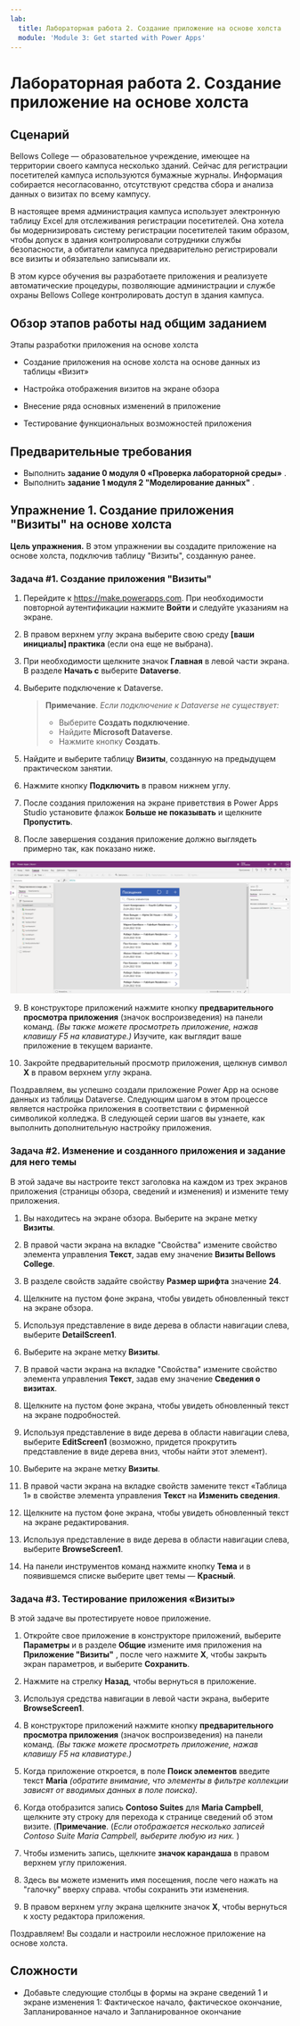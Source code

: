 ```yaml
---
lab:
  title: Лабораторная работа 2. Создание приложение на основе холста
  module: 'Module 3: Get started with Power Apps'
---
```


# <a name="lab-2-how-to-build-a-canvas-app"></a>Лабораторная работа 2. Создание приложение на основе холста

## <a name="scenario"></a>Сценарий

Bellows College — образовательное учреждение, имеющее на территории своего кампуса несколько зданий. Сейчас для регистрации посетителей кампуса используются бумажные журналы. Информация собирается несогласованно, отсутствуют средства сбора и анализа данных о визитах по всему кампусу.

В настоящее время администрация кампуса использует электронную таблицу Excel для отслеживания регистрации посетителей. Она хотела бы модернизировать систему регистрации посетителей таким образом, чтобы допуск в здания контролировали сотрудники службы безопасности, а обитатели кампуса предварительно регистрировали все визиты и обязательно записывали их.

В этом курсе обучения вы разработаете приложения и реализуете автоматические процедуры, позволяющие администрации и службе охраны Bellows College контролировать доступ в здания кампуса.

## <a name="high-level-lab-steps"></a>Обзор этапов работы над общим заданием

Этапы разработки приложения на основе холста

- Создание приложения на основе холста на основе данных из таблицы «Визит»

- Настройка отображения визитов на экране обзора

- Внесение ряда основных изменений в приложение

- Тестирование функциональных возможностей приложения

## <a name="prerequisites"></a>Предварительные требования

- Выполнить **задание 0 модуля 0 «Проверка лабораторной среды»** .
- Выполнить **задание 1 модуля 2 "Моделирование данных"** .

## <a name="exercise-1-create-visits-canvas-app"></a>Упражнение 1. Создание приложения "Визиты" на основе холста

**Цель упражнения.** В этом упражнении вы создадите приложение на основе холста, подключив таблицу "Визиты", созданную ранее.

### <a name="task-1-create-the-visits-app"></a>Задача \#1. Создание приложения "Визиты"

1.  Перейдите к <https://make.powerapps.com>. При необходимости повторной аутентификации нажмите **Войти** и следуйте указаниям на экране.

2.  В правом верхнем углу экрана выберите свою среду **[ваши инициалы] практика** (если она еще не выбрана).

3.  При необходимости щелкните значок **Главная** в левой части экрана. В разделе **Начать с** выберите **Dataverse**.

4.  Выберите подключение к Dataverse.

    > **Примечание**. *Если подключение к Dataverse не существует:*
    > - Выберите **Создать подключение**.
    > - Найдите **Microsoft Dataverse**.
    > - Нажмите кнопку **Создать**.

5.  Найдите и выберите таблицу **Визиты**, созданную на предыдущем практическом занятии.

6.  Нажмите кнопку **Подключить** в правом нижнем углу.

7.  После создания приложения на экране приветствия в Power Apps Studio установите флажок **Больше не показывать** и щелкните **Пропустить**.

8.  После завершения создания приложение должно выглядеть примерно так, как показано ниже.

![Приложение на основе холста, созданное на основе данных таблицы «Визит».](media/2-canvas-app-from-data.png)

9. В конструкторе приложений нажмите кнопку **предварительного просмотра приложения** (значок воспроизведения) на панели команд. *(Вы также можете просмотреть приложение, нажав клавишу F5 на клавиатуре.)* Изучите, как выглядит ваше приложение в текущем варианте.

10. Закройте предварительный просмотр приложения, щелкнув символ **X** в правом верхнем углу экрана.

Поздравляем, вы успешно создали приложение Power App на основе данных из таблицы Dataverse. Следующим шагом в этом процессе является настройка приложения в соответствии с фирменной символикой колледжа. В следующей серии шагов вы узнаете, как выполнить дополнительную настройку приложения.

### <a name="task-2-modify-and-theme-the-newly-created-app"></a>Задача \#2. Изменение и созданного приложения и задание для него темы

В этой задаче вы настроите текст заголовка на каждом из трех экранов приложения (страницы обзора, сведений и изменения) и измените тему приложения.

1.  Вы находитесь на экране обзора. Выберите на экране метку **Визиты**.

1.  В правой части экрана на вкладке "Свойства" измените свойство элемента управления **Текст**, задав ему значение **Визиты Bellows College**.

1. В разделе свойств задайте свойству **Размер шрифта** значение **24**.

1.  Щелкните на пустом фоне экрана, чтобы увидеть обновленный текст на экране обзора.

1.  Используя представление в виде дерева в области навигации слева, выберите **DetailScreen1**.

1.  Выберите на экране метку **Визиты**.

1.  В правой части экрана на вкладке "Свойства" измените свойство элемента управления **Текст**, задав ему значение **Сведения о визитах**.

1.  Щелкните на пустом фоне экрана, чтобы увидеть обновленный текст на экране подробностей.

1.  Используя представление в виде дерева в области навигации слева, выберите **EditScreen1** (возможно, придется прокрутить представление в виде дерева вниз, чтобы найти этот элемент).

1.  Выберите на экране метку **Визиты**.

1.  В правой части экрана на вкладке свойств замените текст «Таблица 1» в свойстве элемента управления **Текст** на **Изменить сведения**.

1.  Щелкните на пустом фоне экрана, чтобы увидеть обновленный текст на экране редактирования.

1. Используя представление в виде дерева в области навигации слева, выберите **BrowseScreen1**.

1. На панели инструментов команд нажмите кнопку **Тема** и в появившемся списке выберите цвет темы — **Красный**.

### <a name="task-3-test-your-visits-app"></a>Задача \#3. Тестирование приложения «Визиты»

В этой задаче вы протестируете новое приложение.

1.  Откройте свое приложение в конструкторе приложений, выберите **Параметры** и в разделе **Общие** измените имя приложения на **Приложение "Визиты"** , после чего нажмите **X**, чтобы закрыть экран параметров, и выберите **Сохранить**.

2.  Нажмите на стрелку **Назад**, чтобы вернуться в приложение.

3.  Используя средства навигации в левой части экрана, выберите **BrowseScreen1**.

4.  В конструкторе приложений нажмите кнопку **предварительного просмотра приложения** (значок воспроизведения) на панели команд. *(Вы также можете просмотреть приложение, нажав клавишу F5 на клавиатуре.)*

4.  Когда приложение откроется, в поле **Поиск элементов** введите текст **Maria**
     *(обратите внимание, что элементы в фильтре коллекции зависят от вводимых данных в поле поиска).*

5.  Когда отобразится запись **Contoso Suites** для **Maria Campbell**, щелкните эту строку для перехода к странице сведений об этом визите. (**Примечание**. (*Если отображается несколько записей Contoso Suite Maria Campbell, выберите любую из них.* )

6.  Чтобы изменить запись, щелкните **значок карандаша** в правом верхнем углу приложения.

7.  Здесь вы можете изменить имя посещения, после чего нажать на "галочку" вверху справа. чтобы сохранить эти изменения.

8.  В правом верхнем углу экрана щелкните значок **X**, чтобы вернуться к хосту редактора приложения.

Поздравляем! Вы создали и настроили несложное приложение на основе холста.

## <a name="challenges"></a>Сложности

- Добавьте следующие столбцы в формы на экране сведений 1 и экране изменения 1: Фактическое начало, фактическое окончание, Запланированное начало и Запланированное окончание
